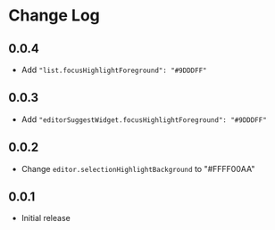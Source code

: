 # Change Log

## 0.0.4
- Add `"list.focusHighlightForeground": "#9DDDFF"`

## 0.0.3

- Add `"editorSuggestWidget.focusHighlightForeground": "#9DDDFF"`

## 0.0.2

- Change `editor.selectionHighlightBackground` to "#FFFF00AA"

## 0.0.1

- Initial release
